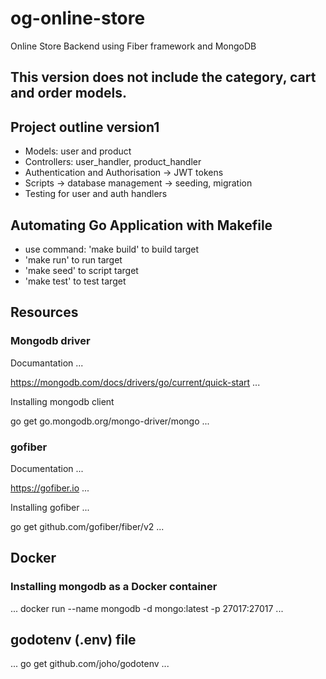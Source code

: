 # og-online-store 
Online Store Backend using Fiber framework and MongoDB

## This version does not include the category, cart and order models.

## Project outline version1
- Models: user and product
- Controllers: user_handler, product_handler
- Authentication and Authorisation -> JWT tokens
- Scripts -> database management -> seeding, migration
- Testing for user and auth handlers

## Automating Go Application with Makefile
- use command: 'make build' to build target
- 'make run' to run target
- 'make seed' to script target
- 'make test' to test target 


## Resources
### Mongodb driver
Documantation
...

https://mongodb.com/docs/drivers/go/current/quick-start
...

Installing mongodb client

go get go.mongodb.org/mongo-driver/mongo
...

### gofiber
Documentation
...

https://gofiber.io
...

Installing gofiber
...

go get github.com/gofiber/fiber/v2
...

## Docker 
### Installing mongodb as a Docker container
...
docker run --name mongodb -d mongo:latest -p 27017:27017
...

## godotenv (.env) file
...
go get github.com/joho/godotenv
...